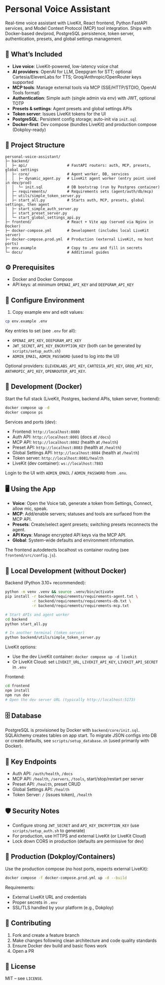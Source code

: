 # Personal Voice Assistant

Real-time voice assistant with LiveKit, React frontend, Python FastAPI services, and Model Context Protocol (MCP) tool integration. Ships with Docker-based dev/prod, PostgreSQL persistence, token server, authentication, presets, and global settings management.

## 🚀 What’s Included

- **Live voice**: LiveKit-powered, low-latency voice chat
- **AI providers**: OpenAI for LLM, Deepgram for STT; optional Cartesia/ElevenLabs for TTS; Groq/Anthropic/OpenRouter keys supported
- **MCP tools**: Manage external tools via MCP (SSE/HTTP/STDIO, OpenAI Tools format)
- **Authentication**: Simple auth (single admin via env) with JWT, optional TOTP
- **Presets & settings**: Agent presets and global settings APIs
- **Token server**: Issues LiveKit tokens for the UI
- **PostgreSQL**: Persistent config storage; auto-init via `init.sql`
- **Docker-first**: Dev compose (bundles LiveKit) and production compose (Dokploy-ready)

## 🧱 Project Structure

```
personal-voice-assistant/
├─ backend/
│  ├─ api/                  # FastAPI routers: auth, MCP, presets, global settings
│  ├─ core/                 # Agent worker, DB, services
│  │  ├─ dynamic_agent.py   # LiveKit agent worker (entry point used in dev/prod)
│  │  └─ init.sql           # DB bootstrap (run by Postgres container)
│  ├─ requirements/         # Requirements sets (agent/auth/db/mcp)
│  ├─ utils/simple_token_server.py
│  ├─ start_all.py          # Starts auth, MCP, presets, global settings, then agent
│  ├─ start_simple_auth_server.py
│  ├─ start_preset_server.py
│  └─ start_global_settings_api.py
├─ frontend/                # React + Vite app (served via Nginx in Docker)
├─ docker-compose.yml       # Development (includes local LiveKit server)
├─ docker-compose.prod.yml  # Production (external LiveKit, no host ports)
├─ env.example              # Copy to .env and fill in secrets
└─ docs/                    # Additional guides
```

## ⚙️ Prerequisites

- Docker and Docker Compose
- API keys: at minimum `OPENAI_API_KEY` and `DEEPGRAM_API_KEY`

## 🔧 Configure Environment

1) Copy example env and edit values:

```bash
cp env.example .env
```

Key entries to set (see `.env` for all):
- `OPENAI_API_KEY`, `DEEPGRAM_API_KEY`
- `JWT_SECRET`, `API_KEY_ENCRYPTION_KEY` (both can be generated by `scripts/setup_auth.sh`)
- `ADMIN_EMAIL`, `ADMIN_PASSWORD` (used to log into the UI)

Optional providers: `ELEVENLABS_API_KEY`, `CARTESIA_API_KEY`, `GROQ_API_KEY`, `ANTHROPIC_API_KEY`, `OPENROUTER_API_KEY`.

## 🧪 Development (Docker)

Start the full stack (LiveKit, Postgres, backend APIs, token server, frontend):

```bash
docker compose up -d
docker compose ps
```

Services and ports (dev):
- Frontend: `http://localhost:8080`
- Auth API: `http://localhost:8001` (docs at `/docs`)
- MCP API: `http://localhost:8082` (health at `/health`)
- Preset API: `http://localhost:8083` (health at `/health`)
- Global Settings API: `http://localhost:8084` (health at `/health`)
- Token server: `http://localhost:8081/health`
- LiveKit (dev container): `ws://localhost:7883`

Login to the UI with `ADMIN_EMAIL` / `ADMIN_PASSWORD` from `.env`.

## 🖥️ Using the App

- **Voice**: Open the Voice tab, generate a token from Settings, Connect, allow mic, speak.
- **MCP**: Add/enable servers; statuses and tools are surfaced from the MCP API.
- **Presets**: Create/select agent presets; switching presets reconnects the agent.
- **API Keys**: Manage encrypted API keys via the MCP API.
- **Global**: System-wide defaults and environment information.

The frontend autodetects localhost vs container routing (see `frontend/src/config.js`).

## 🧩 Local Development (without Docker)

Backend (Python 3.10+ recommended):
```bash
python -m venv .venv && source .venv/bin/activate
pip install -r backend/requirements/requirements-agent.txt \
            -r backend/requirements/requirements-db.txt \
            -r backend/requirements/requirements-mcp.txt

# Start APIs and agent worker
cd backend
python start_all.py

# In another terminal (token server)
python backend/utils/simple_token_server.py
```

LiveKit options:
- Use the dev LiveKit container: `docker compose up -d livekit`
- Or LiveKit Cloud: set `LIVEKIT_URL`, `LIVEKIT_API_KEY`, `LIVEKIT_API_SECRET` in `.env`

Frontend:
```bash
cd frontend
npm install
npm run dev
# Open the dev server URL (typically http://localhost:5173)
```

## 🗄️ Database

PostgreSQL is provisioned by Docker with `backend/core/init.sql`. SQLAlchemy creates tables on app start. To migrate JSON configs into DB or create defaults, see `scripts/setup_database.sh` (used primarily with Docker).

## 🔌 Key Endpoints

- Auth API: `/auth/health`, `/docs`
- MCP API: `/health`, `/servers`, `/tools`, start/stop/restart per server
- Preset API: `/health`, preset CRUD
- Global Settings API: `/health`
- Token Server: `/` (issues token), `/health`

## 🛡️ Security Notes

- Configure strong `JWT_SECRET` and `API_KEY_ENCRYPTION_KEY` (use `scripts/setup_auth.sh` to generate)
- For production, use HTTPS and external LiveKit (or LiveKit Cloud)
- Lock down CORS in production (defaults are permissive for dev)

## 🚀 Production (Dokploy/Containers)

Use the production compose (no host ports, expects external LiveKit):

```bash
docker compose -f docker-compose.prod.yml up -d --build
```

Requirements:
- External LiveKit URL and credentials
- Proper secrets in `.env`
- SSL/TLS handled by your platform (e.g., Dokploy)

## 🤝 Contributing

1) Fork and create a feature branch
2) Make changes following clean architecture and code quality standards
3) Ensure Docker dev build and basic flows work
4) Open a PR

## 📄 License

MIT – see `LICENSE`.